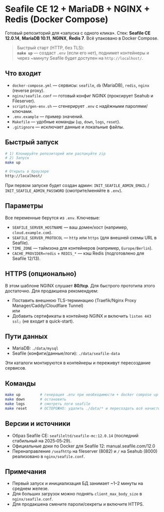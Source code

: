 # Seafile CE 12 + MariaDB + NGINX + Redis (Docker Compose)

Готовый репозиторий для «запуска с одного клика». Стек: **Seafile CE 12.0.14**, **MariaDB 10.11**, **NGINX**, **Redis 7**. Всё упаковано в Docker Compose.

> Быстрый старт (HTTP, без TLS):  
> **`make up`** — создаст `.env` (если его нет), поднимет контейнеры и через ~минуту Seafile будет доступен на `http://localhost/`.

## Что входит
- `docker-compose.yml` — сервисы: `seafile`, `db` (MariaDB), `redis`, `nginx` (reverse proxy).
- `nginx/seafile.conf` — готовый конфиг NGINX (проксирует Seahub и Fileserver).
- `scripts/gen-env.sh` — сгенерирует `.env` с надёжными паролями/ключами.
- `.env.example` — пример значений.
- `Makefile` — удобные команды (`up`, `down`, `logs`, `reset`).
- `.gitignore` — исключает данные и локальные файлы.
  
## Быстрый запуск
```bash
# 1) Клонируйте репозиторий или распакуйте zip
# 2) Запуск
make up

# Открыть в браузере
http://localhost/
```
При первом запуске будет создан админ: `INIT_SEAFILE_ADMIN_EMAIL` / `INIT_SEAFILE_ADMIN_PASSWORD` (смотрите/меняйте в `.env`).

## Параметры
Все переменные берутся из `.env`. Ключевые:
- `SEAFILE_SERVER_HOSTNAME` — ваш домен/хост (например, `cloud.example.com`).
- `SEAFILE_SERVER_PROTOCOL` — `http` или `https` (для внешней схемы URL в Seafile).
- `TIME_ZONE` — таймзона для контейнеров (например, `Europe/Berlin`).
- `CACHE_PROVIDER=redis` + `REDIS_*` — кэш Redis (подготовлено для Seafile 12/13).

## HTTPS (опционально)
В этом шаблоне NGINX слушает **80/tcp**. Для быстрого прототипа этого достаточно. Для продакшена рекомендуем:
- Поставить внешнюю TLS-терминацию (Traefik/Nginx Proxy Manager/Caddy/Cloudflare Tunnel)  
  или
- Добавить сертификаты в контейнер NGINX и включить `listen 443 ssl;` (не входит в quick-start).

## Пути данных
- MariaDB: `./data/mysql`
- Seafile (конфиги/данные/логи): `./data/seafile-data`

Эти каталоги монтируются в контейнеры и переживут пересоздание сервисов.

## Команды
```bash
make up         # генерация .env при необходимости + docker compose up -d
make down       # остановить
make logs       # смотреть логи seafile
make reset      # ОСТОРОЖНО: удалить ./data/* и пересоздать всё начисто
```

## Версии и источники
- Образ Seafile CE: `seafileltd/seafile-mc:12.0.14` (последний стабильный на 2025‑05‑29).  
- Официальные доки по Docker для Seafile 12: manual.seafile.com/12.0  
- Перенаправление `/seafhttp` на fileserver (8082) и `/` на Seahub (8000) реализовано в `nginx/seafile.conf`.

## Примечания
- Первый запуск и инициализация БД занимает ~1–2 минуты на среднем железе.
- Для больших загрузок можно поднять `client_max_body_size` в `nginx/seafile.conf`.
- Для продакшена смените пароли/секреты и включите HTTPS.
